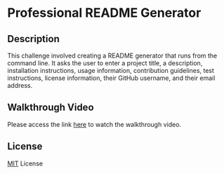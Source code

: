 # Professional README Generator

## Description
This challenge involved creating a README generator that runs from the command line. It asks the user to enter a project title, a description, installation instructions, usage information, contribution guidelines, test instructions, license information, their GitHub username, and their email address.


## Walkthrough Video
Please access the link [here](https://drive.google.com/file/d/13Li42wUM6Pvu3iwNyPPbZPCfr0AR7x4X/view?usp=sharing) to watch the walkthrough video.

## License
<p><a href="https://choosealicense.com/licenses/mit/#">MIT</a> License</p>